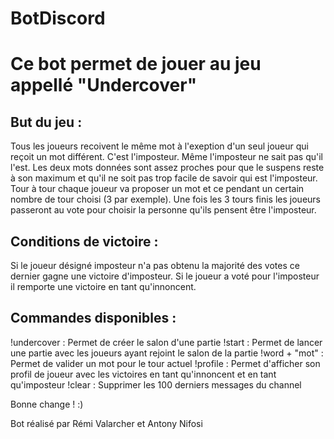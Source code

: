 # BotDiscord

# Ce bot permet de jouer au jeu appellé "Undercover"
## But du jeu :
Tous les joueurs recoivent le même mot à l'exeption d'un seul joueur qui reçoit un mot différent.
C'est l'imposteur. Même l'imposteur ne sait pas qu'il l'est.
Les deux mots données sont assez proches pour que le suspens reste à son maximum et qu'il ne soit pas trop facile de savoir qui est l'imposteur.
Tour à tour chaque joueur va proposer un mot et ce pendant un certain nombre de tour choisi (3 par exemple).
Une fois les 3 tours finis les joueurs passeront au vote pour choisir la personne qu'ils pensent être l'imposteur.

## Conditions de victoire :
Si le joueur désigné imposteur n'a pas obtenu la majorité des votes ce dernier gagne une victoire d'imposteur.
Si le joueur a voté pour l'imposteur il remporte une victoire en tant qu'innoncent.

## Commandes disponibles :
!undercover : Permet de créer le salon d'une partie
!start : Permet de lancer une partie avec les joueurs ayant rejoint le salon de la partie
!word + "mot" : Permet de valider un mot pour le tour actuel
!profile : Permet d'afficher son profil de joueur avec les victoires en tant qu'innoncent et en tant qu'imposteur
!clear : Supprimer les 100 derniers messages du channel

Bonne change ! :)

Bot réalisé par Rémi Valarcher et Antony Nifosi
